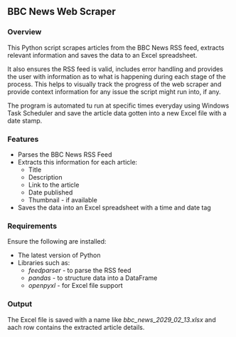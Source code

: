 ## BBC News Web Scraper

<h3>Overview</h3>

<p>This Python script scrapes articles from the BBC News RSS feed, extracts relevant information and saves the data to an Excel spreadsheet.</p>
<p>It also ensures the RSS feed is valid, includes error handling and provides the user with information as to what is happening during each stage of the process. This helps to visually track the progress of the web scraper and provide context information for any issue the script might run into, if any.</p>
<p>The program is automated tu run at specific times everyday using Windows Task Scheduler and save the article data gotten into a new Excel file with a date stamp.</p>

<h3>Features</h3>
<ul>
  <li>
    Parses the BBC News RSS Feed
  </li>
  <li>
    Extracts this information for each article: 
    <ul>
      <li>
        Title
      </li>
      <li>
        Description
      </li>
      <li>
        Link to the article
      </li>
      <li>
        Date published
      </li>
      <li>
        Thumbnail - if available 
      </li>
    </ul>
  </li>
  <li>
    Saves the data into an Excel spreadsheet with a time and date tag
  </li>
</ul>

<h3>Requirements</h3>

<p>Ensure the following are installed:</p>
<ul>
  <li>
    The latest version of Python
  </li>
  <li>
    Libraries such as:
    <ul>
      <li>
        <em>feedparser</em> - to parse the RSS feed
      </li>
      <li>
        <em>pandas</em> - to structure data into a DataFrame
      </li>
      <li>
        <em>openpyxl</em> - for Excel file support
      </li>
    </ul>
  </li>
</ul>

<h3>Output</h3>

<p>The Excel file is saved with a name like <em>bbc_news_2029_02_13.xlsx</em> and aach row contains the extracted article details.</p>
